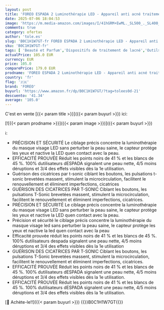 ```yaml
---
layout: post
title: 'FOREO ESPADA 2 Luminothérapie LED - Appareil anti acné traitement efficace - Silicone de qualité médicale - Traitement cicatrices visage - anti bouton et imperfection - Approuvé par la FDA - Fuchsia'
date: 2025-07-06 18:04:53
image: 'https://m.media-amazon.com/images/I/41hGRM+EwML._SL500_._SL400_.jpg'
comments: true
category: ofertas
author: 'tole.es'
slug: 'B0C1H1W7GT-fr FOREO ESPADA 2 Luminothérapie LED - Appareil anti acné...'
sku: 'B0C1H1W7GT-fr'
tags: [ 'Beauté et Parfum','Dispositifs de traitement de lacné','Outils de soins de la peau','Outils et accessoires','foreo','🇫🇷', ]
actualPrice: 105.0 EUR
currency: EUR
price: 105.0
comparePrice: 179.0 EUR
prodname: 'FOREO ESPADA 2 Luminothérapie LED - Appareil anti acné traitement efficace - Silicone de qualité médicale - Traitement cicatrices visage - anti bouton et imperfection - Approuvé par la FDA - Fuchsia'
country: 'fr'
flag: '🇫🇷'
brand: 'FOREO'
buyurl: 'https://www.amazon.fr/dp/B0C1H1W7GT/?tag=tolees0d-21'
descuento: '41.34'
average: '105.0'
---
```


C'est en vente [{{< param title >}}]({{< param buyurl >}}) ici:

[![{{< param prodname >}}]({{< param image >}})]({{< param buyurl >}})

ℹ️:

- PRÉCISION ET SÉCURITÉ Le ciblage précis concentre la luminothérapie du masque visage LED sans perturber la peau saine, le capteur protège les yeux et nactive la LED quen contact avec la peau.
- EFFICACITÉ PROUVÉE Réduit les points noirs de 41 % et les blancs de 45 %. 100% dutilisateurs dESPADA signalent une peau nette, 4/5 moins déruptions et 3/4 des effets visibles dès la 1e utilisation.
- Guérison des cicatrices par t-sonic ciblant les boutons, les pulsations t-sonic brevetées massent, stimulent la microcirculation, facilitent le renouvellement et éliminent imperfections, cicatrices
- GUÉRISON DES CICATRICES PAR T-SONIC Ciblant les boutons, les pulsations T-Sonic brevetées massent, stimulent la microcirculation, facilitent le renouvellement et éliminent imperfections, cicatrices.
- PRÉCISION ET SÉCURITÉ Le ciblage précis concentre la luminothérapie du masque visage LED sans perturber la peau saine, le capteur protège les yeux et nactive la LED quen contact avec la peau.
- Précision et sécurité le ciblage précis concentre la luminothérapie du masque visage led sans perturber la peau saine, le capteur protège les yeux et nactive la led quen contact avec la peau
- Efficacité prouvée réduit les points noirs de 41 % et les blancs de 45 %. 100% dutilisateurs despada signalent une peau nette, 4/5 moins déruptions et 3/4 des effets visibles dès la 1e utilisation
- GUÉRISON DES CICATRICES PAR T-SONIC Ciblant les boutons, les pulsations T-Sonic brevetées massent, stimulent la microcirculation, facilitent le renouvellement et éliminent imperfections, cicatrices.
- EFFICACITÉ PROUVÉE Réduit les points noirs de 41 % et les blancs de 45 %. 100% dutilisateurs dESPADA signalent une peau nette, 4/5 moins déruptions et 3/4 des effets visibles dès la 1e utilisation.
- EFFICACITÉ PROUVÉE Réduit les points noirs de 41 % et les blancs de 45 %. 100% dutilisateurs dESPADA signalent une peau nette, 4/5 moins déruptions et 3/4 des effets visibles dès la 1e utilisation.

[🛒 Achète-le!!]({{< param buyurl >}})
{{<world>}}B0C1H1W7GT{{</world>}}
